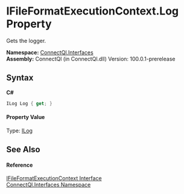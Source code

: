 # IFileFormatExecutionContext.Log Property 
 

Gets the logger.

**Namespace:**&nbsp;<a href="N_ConnectQl_Interfaces">ConnectQl.Interfaces</a><br />**Assembly:**&nbsp;ConnectQl (in ConnectQl.dll) Version: 100.0.1-prerelease

## Syntax

**C#**<br />
``` C#
ILog Log { get; }
```


#### Property Value
Type: <a href="T_ConnectQl_Interfaces_ILog">ILog</a>

## See Also


#### Reference
<a href="T_ConnectQl_Interfaces_IFileFormatExecutionContext">IFileFormatExecutionContext Interface</a><br /><a href="N_ConnectQl_Interfaces">ConnectQl.Interfaces Namespace</a><br />